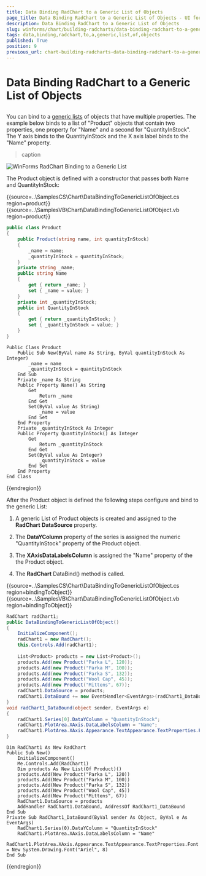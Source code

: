 ```yaml
---
title: Data Binding RadChart to a Generic List of Objects
page_title: Data Binding RadChart to a Generic List of Objects - UI for WinForms Documentation
description: Data Binding RadChart to a Generic List of Objects
slug: winforms/chart/building-radcharts/data-binding-radchart-to-a-generic-list-of-objects
tags: data,binding,radchart,to,a,generic,list,of,objects
published: True
position: 9
previous_url: chart-building-radcharts-data-binding-radchart-to-a-generic-list-of-objects
---
```


# Data Binding RadChart to a Generic List of Objects



## 

You can bind to a [generic lists](http://msdn2.microsoft.com/en-us/library/6sh2ey19.aspx) of objects that have multiple properties. The example below binds to a list of "Product" objects that contain two properties, one property for "Name" and a second for "QuantityInStock". The Y axis binds to the QuantityInStock and the X axis label binds to the "Name" property.


>caption 

![WinForms RadChart Binding to a Generic List](images/chart-building-radcharts-data-binding-radchart-to-a-generic-list-of-objects001.png)

The Product object is defined with a constructor that passes both Name and QuantityInStock:  

{{source=..\SamplesCS\Chart\DataBindingToGenericListOfObject.cs region=product}} 
{{source=..\SamplesVB\Chart\DataBindingToGenericListOfObject.vb region=product}} 

````C#
public class Product
{
    public Product(string name, int quantityInStock)
    {
        _name = name;
        _quantityInStock = quantityInStock;
    }
    private string _name;
    public string Name
    {
        get { return _name; }
        set { _name = value; }
    }
    private int _quantityInStock;
    public int QuantityInStock
    {
        get { return _quantityInStock; }
        set { _quantityInStock = value; }
    }
}

````
````VB.NET
Public Class Product
    Public Sub New(ByVal name As String, ByVal quantityInStock As Integer)
        _name = name
        _quantityInStock = quantityInStock
    End Sub
    Private _name As String
    Public Property Name() As String
        Get
            Return _name
        End Get
        Set(ByVal value As String)
            _name = value
        End Set
    End Property
    Private _quantityInStock As Integer
    Public Property QuantityInStock() As Integer
        Get
            Return _quantityInStock
        End Get
        Set(ByVal value As Integer)
            _quantityInStock = value
        End Set
    End Property
End Class

````

{{endregion}} 




After the Product object is defined the following steps configure and bind to the generic List:

1. A generic List of Product objects is created and assigned to the __RadChart__ __DataSource__ property.   


1. The __DataYColumn__ property of the series is assigned the numeric "QuantityInStock" property of the Product object.  


1. The __XAxisDataLabelsColumn__ is assigned the "Name" property of the the Product object.  


1. The __RadChart__ DataBind() method is called. 

{{source=..\SamplesCS\Chart\DataBindingToGenericListOfObject.cs region=bindingToObject}} 
{{source=..\SamplesVB\Chart\DataBindingToGenericListOfObject.vb region=bindingToObject}} 

````C#
RadChart radChart1;
public DataBindingToGenericListOfObject()
{
    InitializeComponent();
    radChart1 = new RadChart();
    this.Controls.Add(radChart1);
   
    List<Product> products = new List<Product>();
    products.Add(new Product("Parka L", 120));
    products.Add(new Product("Parka M", 100));
    products.Add(new Product("Parka S", 132));
    products.Add(new Product("Wool Cap", 45));
    products.Add(new Product("Mittens", 67));
    radChart1.DataSource = products;
    radChart1.DataBound += new EventHandler<EventArgs>(radChart1_DataBound);
}
void radChart1_DataBound(object sender, EventArgs e)
{
    radChart1.Series[0].DataYColumn = "QuantityInStock";
    radChart1.PlotArea.XAxis.DataLabelsColumn = "Name";
    radChart1.PlotArea.XAxis.Appearance.TextAppearance.TextProperties.Font = new System.Drawing.Font("Ariel", 8);
}

````
````VB.NET
Dim RadChart1 As New RadChart
Public Sub New()
    InitializeComponent()
    Me.Controls.Add(RadChart1)
    Dim products As New List(Of Product)()
    products.Add(New Product("Parka L", 120))
    products.Add(New Product("Parka M", 100))
    products.Add(New Product("Parka S", 132))
    products.Add(New Product("Wool Cap", 45))
    products.Add(New Product("Mittens", 67))
    RadChart1.DataSource = products
    AddHandler RadChart1.DataBound, AddressOf RadChart1_DataBound
End Sub
Private Sub RadChart1_DataBound(ByVal sender As Object, ByVal e As EventArgs)
    RadChart1.Series(0).DataYColumn = "QuantityInStock"
    RadChart1.PlotArea.XAxis.DataLabelsColumn = "Name"
    RadChart1.PlotArea.XAxis.Appearance.TextAppearance.TextProperties.Font = New System.Drawing.Font("Ariel", 8)
End Sub

````

{{endregion}} 





